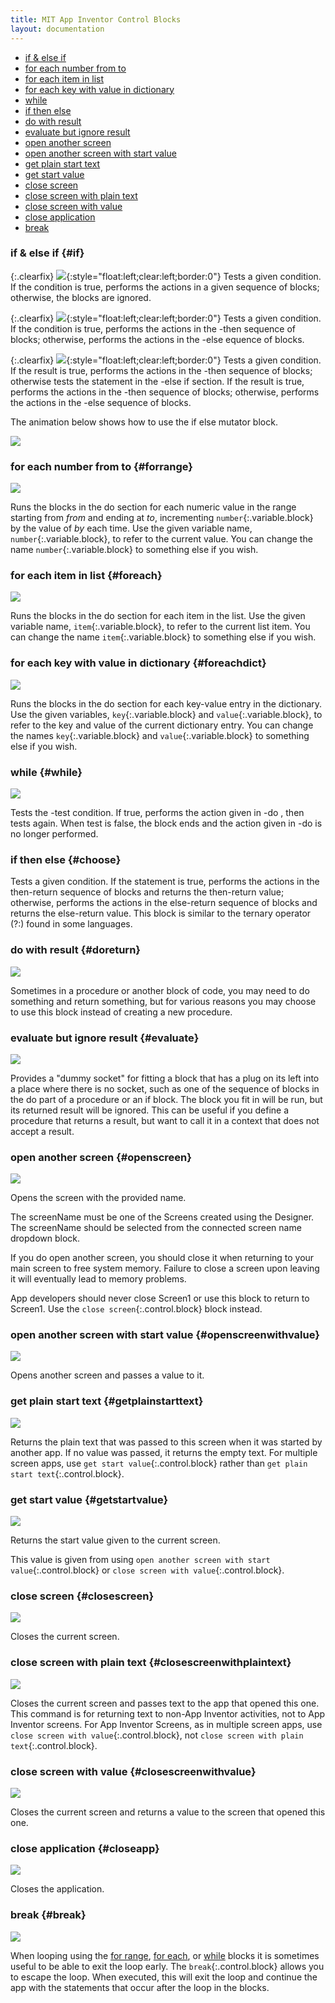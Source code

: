 ```yaml
---
title: MIT App Inventor Control Blocks
layout: documentation
---
```


* [if & else if](#if)
* [for each number from to](#forrange)
* [for each item in list](#foreach)
* [for each key with value in dictionary](#foreachdict)
* [while](#while)
* [if then else](#choose)
* [do with result](#doreturn)
* [evaluate but ignore result](#evaluate)
* [open another screen](#openscreen)
* [open another screen with start value](#openscreenwithvalue)
* [get plain start text](#getplainstarttext)
* [get start value](#getstartvalue)
* [close screen](#closescreen)
* [close screen with plain text](#closescreenwithplaintext)
* [close screen with value](#closescreenwithvalue)
* [close application](#closeapp)
* [break](#break)

### if & else if   {#if}

{:.clearfix}
![](images/control/if.png){:style="float:left;clear:left;border:0"} Tests a given condition. If the condition is true, performs the actions in a given sequence of blocks; otherwise, the blocks are ignored.

{:.clearfix}
![](images/control/ifelse.png){:style="float:left;clear:left;border:0"} Tests a given condition. If the condition is true, performs the actions in the -then sequence of blocks; otherwise, performs the actions in the -else equence of blocks.

{:.clearfix}
![](images/control/ifelseif.png){:style="float:left;clear:left;border:0"} Tests a given condition. If the result is true, performs the actions in the -then sequence of blocks; otherwise tests the statement in the -else if section. If the result is true, performs the actions in the -then sequence of blocks; otherwise, performs the actions in the -else sequence of blocks.

The animation below shows how to use the if else mutator block.

![](images/control/if.gif)

### for each number from to   {#forrange}

![](images/control/forrange.png)

Runs the blocks in the do section for each numeric value in the range starting from *from* and ending at *to*, incrementing `number`{:.variable.block} by the value of *by* each time. Use the given variable name, `number`{:.variable.block}, to refer to the current value. You can change the name `number`{:.variable.block} to something else if you wish.

### for each item in list   {#foreach}

![](images/control/foreach.png)

Runs the blocks in the do section for each item in the list. Use the given variable name, `item`{:.variable.block}, to refer to the current list item. You can change the name `item`{:.variable.block} to something else if you wish.

### for each key with value in dictionary   {#foreachdict}

![](images/control/foreachdict.png)

Runs the blocks in the do section for each key-value entry in the dictionary. Use the given variables, `key`{:.variable.block} and `value`{:.variable.block}, to refer to the key and value of the current dictionary entry. You can change the names `key`{:.variable.block} and `value`{:.variable.block} to something else if you wish.

### while   {#while}

![](images/control/while.png)

Tests the -test condition. If true, performs the action given in -do , then tests again. When test is false, the block ends and the action given in -do is no longer performed.

### if then else   {#choose}

Tests a given condition. If the statement is true, performs the actions in the then-return sequence of blocks and returns the then-return value; otherwise, performs the actions in the else-return sequence of blocks and returns the else-return value. This block is similar to the ternary operator (?:) found in some languages.

### do with result   {#doreturn}

![](images/control/doreturn.png)

Sometimes in a procedure or another block of code, you may need to do something and return something, but for various reasons you may choose to use this block instead of creating a new procedure.

### evaluate but ignore result   {#evaluate}

![](images/control/evaluate.png)

Provides a "dummy socket" for fitting a block that has a plug on its left into a place where there is no socket, such as one of the sequence of blocks in the do part of a procedure or an if block. The block you fit in will be run, but its returned result will be ignored. This can be useful if you define a procedure that returns a result, but want to call it in a context that does not accept a result.

### open another screen   {#openscreen}

![](images/control/openscreen.png)

Opens the screen with the provided name.

The screenName must be one of the Screens created using the Designer. The
screenName should be selected from the connected screen name dropdown block.

If you do open another screen, you should close it when returning to your main screen to free system memory. Failure to close a screen upon leaving it will eventually lead to memory problems.

App developers should never close Screen1 or use this block to return to Screen1. Use the `close screen`{:.control.block} block instead.

### open another screen with start value   {#openscreenwithvalue}

![](images/control/openscreenwithvalue.png)

Opens another screen and passes a value to it.

### get plain start text   {#getplainstarttext}

![](images/control/getplainstarttext.png)

Returns the plain text that was passed to this screen when it was started by another app. If no value was passed, it returns the empty text. For multiple screen apps, use `get start value`{:.control.block} rather than `get plain start text`{:.control.block}.

### get start value   {#getstartvalue}

![](images/control/getstartvalue.png)

Returns the start value given to the current screen.

This value is given from using `open another screen with start value`{:.control.block} or `close screen with value`{:.control.block}.

### close screen   {#closescreen}

![](images/control/closescreen.png)

Closes the current screen.

### close screen with plain text   {#closescreenwithplaintext}

![](images/control/closescreenwithplaintext.png)

Closes the current screen and passes text to the app that opened this one. This command is for returning text to non-App Inventor activities, not to App Inventor screens. For App Inventor Screens, as in multiple screen apps, use `close screen with value`{:.control.block}, not `close screen with plain text`{:.control.block}.

### close screen with value   {#closescreenwithvalue}

![](images/control/closescreenwithvalue.png)

Closes the current screen and returns a value to the screen that opened this one.

### close application   {#closeapp}

![](images/control/closeapp.png)

Closes the application.

### break   {#break}

![](images/control/break.png)

When looping using the [for range](#forrange), [for each](#foreach), or [while](#while) blocks it is sometimes useful to be able to exit the loop early. The `break`{:.control.block} allows you to escape the loop. When executed, this will exit the loop and continue the app with the statements that occur after the loop in the blocks.

